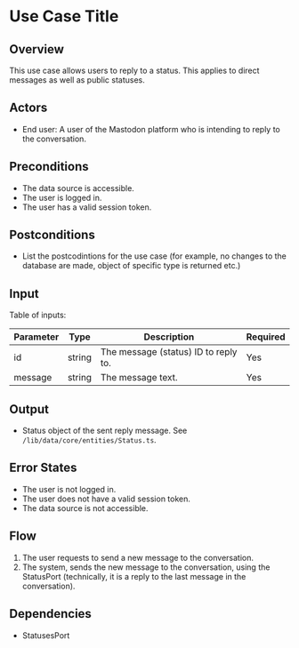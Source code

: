 # Use Case Title

## Overview

This use case allows users to reply to a status. This applies to direct messages as well as public statuses.

## Actors

- End user: A user of the Mastodon platform who is intending to reply to the conversation.

## Preconditions

- The data source is accessible.
- The user is logged in.
- The user has a valid session token.

## Postconditions

- List the postcodintions for the use case (for example, no changes to the database are made, object of specific type is returned etc.)

## Input

Table of inputs:

| Parameter     | Type   | Description                          | Required |
| --------------| ------ | -------------------------------------| -------- |
| id            | string | The message (status) ID to reply to. | Yes      |
| message       | string | The message text.                    | Yes      |

## Output

- Status object of the sent reply message. See `/lib/data/core/entities/Status.ts`.

## Error States

- The user is not logged in.
- The user does not have a valid session token.
- The data source is not accessible.

## Flow

1. The user requests to send a new message to the conversation.
2. The system, sends the new message to the conversation, using the StatusPort (technically, it is a reply to the last message in the conversation).

## Dependencies

- StatusesPort





